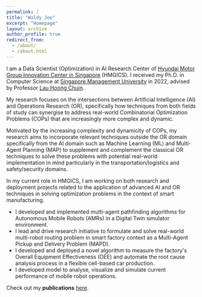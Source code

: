 ```yaml
---
permalink: /
title: "Waldy Joe"
excerpt: "Homepage"
layout: archive
author_profile: true
redirect_from: 
  - /about/
  - /about.html
---
```


I am a Data Scientist (Optimization) in AI Research Center of [Hyundai Motor Group Innovation Center in Singapore](https://www.hyundai.com/sg/hmgics/about-us/vision-mission) (HMGICS).
I received my Ph.D. in Computer Science at [Singapore Management University](https://www.smu.edu.sg/) in 2022, advised by Professor [Lau Hoong Chuin](http://www.mysmu.edu/faculty/hclau/).

My research focuses on the intersections between Artificial Intelligence (AI) and Operations Research (OR), specifically how techniques from both fields of study can synergise to address real-world Combinatorial Optimization Problems (COPs) that are increasingly more complex and dynamic.

Motivated by the increasing complexity and dynamicity of COPs, my research aims to incorporate relevant techniques outside the OR domain specifically from the AI domain such as Machine Learning (ML) and Multi-Agent Planning (MAP) to supplement and complement the classical OR techniques to solve these problems with potential real-world implementation in mind particularly in the transportation/logistics and safety/security domains.

In my current role in HMGICS, I am working on both research and deployment projects related to the application of advanced AI and OR techniques in solving optimization problems in the context of smart manufacturing. 
- I developed and implemented multi-agent pathfinding algorithms for Autonomous Mobile Robots (AMRs) in a Digital Twin simulator environment.
- I lead and drive research initiative to formulate and solve real-world multi-robot routing problem in smart factory context as a Multi-Agent Pickup and Delivery Problem (MAPD).
- I developed and deployed a novel algorithm to measure the factory's Overall Equipment Effectiveness (OEE) and automate the root cause analysis process in a flexible cell-based car production.
- I developed model to analyse, visualize and simulate current performance of mobile robot operations.

Check out my **publications** [here](https://waldyjoe.github.io/publications/).



